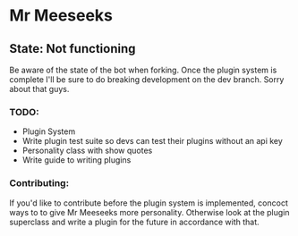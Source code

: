 # Mr Meeseeks
## State: Not functioning
Be aware of the state of the bot when forking. Once the plugin system is complete I'll be sure to do breaking development on the dev branch. Sorry about that guys. 
### TODO:
* Plugin System
* Write plugin test suite so devs can test their plugins without an api key
* Personality class with show quotes
* Write guide to writing plugins

### Contributing:
If you'd like to contribute before the plugin system is implemented, concoct ways to to give Mr Meeseeks more personality. Otherwise look at the plugin superclass and write a plugin for the future in accordance with that.
